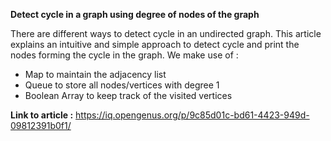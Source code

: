**Detect cycle in a graph using degree of nodes of the graph**

There are different ways to detect cycle in an undirected graph. This article explains an intuitive and simple approach to detect cycle
and print the nodes forming the cycle in the graph.
We make use of :
* Map to maintain the adjacency list
* Queue to store all nodes/vertices with degree 1
* Boolean Array to keep track of the visited vertices

**Link to article :** https://iq.opengenus.org/p/9c85d01c-bd61-4423-949d-09812391b0f1/
